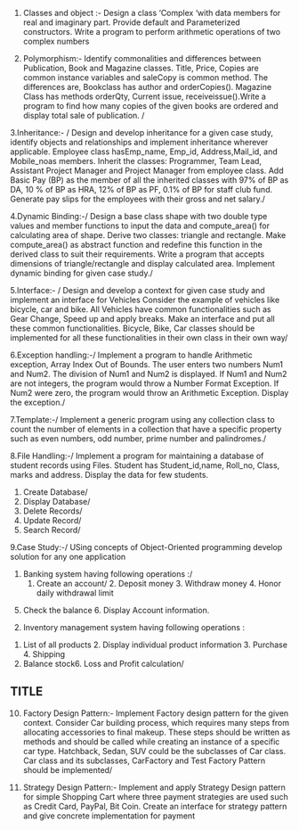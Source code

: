 1.  Classes and object :-
Design a class ‘Complex ‘with data members for real and imaginary part. Provide default and
Parameterized constructors. Write a program to perform arithmetic operations of two complex
numbers

2. Polymorphism:- 
Identify commonalities and differences between Publication, Book and Magazine classes. Title,
Price, Copies are common instance variables and saleCopy is common method. The differences
are, Bookclass has author and orderCopies(). Magazine Class has methods orderQty, Current issue,
receiveissue().Write a program to find how many copies of the given books are ordered and
display total sale of publication. /

3.Inheritance:- /
Design and develop inheritance for a given case study, identify objects and relationships and
implement inheritance wherever applicable. Employee class hasEmp_name, Emp_id, Address,Mail_id,
and Mobile_noas members. Inherit the classes: Programmer, Team Lead, Assistant Project
Manager and Project Manager from employee class. Add Basic Pay (BP) as the member of all the
inherited classes with 97% of BP as DA, 10 % of BP as HRA, 12% of BP as PF, 0.1% of BP for staff
club fund. Generate pay slips for the employees with their gross and net salary./

4.Dynamic Binding:-/
Design a base class shape with two double type values and member functions to input the data
and compute_area() for calculating area of shape. Derive two classes: triangle and rectangle. Make
compute_area() as abstract function and redefine this function in the derived class to suit their
requirements. Write a program that accepts dimensions of triangle/rectangle and display
calculated area. Implement dynamic binding for given case study./

5.Interface:- /
Design and develop a context for given case study and implement an interface for Vehicles
Consider the example of vehicles like bicycle, car and bike. All Vehicles have common
functionalities such as Gear Change, Speed up and apply breaks. Make an interface and put all
these common functionalities. Bicycle, Bike, Car classes should be implemented for all these
functionalities in their own class in their own way/

6.Exception handling:-/
Implement a program to handle Arithmetic exception, Array Index Out of Bounds. The user enters
two numbers Num1 and Num2. The division of Num1 and Num2 is displayed. If Num1 and Num2
are not integers, the program would throw a Number Format Exception. If Num2 were zero, the
program would throw an Arithmetic Exception. Display the exception./

7.Template:-/
Implement a generic program using any collection class to count the number of elements in a
collection that have a specific property such as even numbers, odd number, prime number and
palindromes./

8.File Handling:-/
Implement a program for maintaining a database of student records using Files.
Student has Student_id,name, Roll_no, Class, marks and address. Display the data for few
students.
1. Create Database/
2. Display Database/
3. Delete Records/
4. Update Record/
5. Search Record/

9.Case Study:-/
USing concepts of Object-Oriented programming develop solution for any one application
1) Banking system having following operations :/
   1. Create an account/ 2. Deposit money 3. Withdraw money 4. Honor daily withdrawal limit
5. Check the balance 6. Display Account information.
2) Inventory management system having following operations :
1. List of all products 2. Display individual product information 3. Purchase 4. Shipping
5. Balance stock6. Loss and Profit calculation/











## TITLE

10. Factory Design Pattern:-
Implement Factory design pattern for the given context. Consider Car building process, which
requires many steps from allocating accessories to final makeup. These steps should be written as
methods and should be called while creating an instance of a specific car type. Hatchback, Sedan,
SUV could be the subclasses of Car class. Car class and its subclasses, CarFactory and Test Factory
Pattern should be implemented/

11. Strategy Design Pattern:-
Implement and apply Strategy Design pattern for simple Shopping Cart where three payment
strategies are used such as Credit Card, PayPal, Bit Coin. Create an interface for strategy pattern
and give concrete implementation for payment
